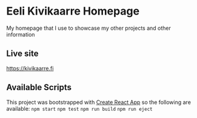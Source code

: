 # Eeli Kivikaarre Homepage
My homepage that I use to showcase my other projects and other information

## Live site
https://kivikaarre.fi

## Available Scripts
This project was bootstrapped with [Create React App](https://github.com/facebook/create-react-app) so the following are available:
`npm start`
`npm test`
`npm run build`
`npm run eject`

